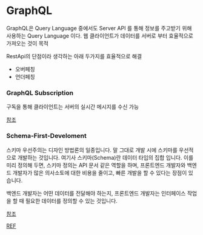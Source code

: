 # GraphQL

GraphQL은 Query Language 중에서도 Server API 를 통해 정보를 주고받기 위해 사용하는 Query Language 이다.
웹 클라이언트가 데이터를 서버로 부터 효율적으로 가져오는 것이 목적

RestApi의 단점이라 생각하는 아래 두가지를 효율적으로 해결

- 오버페칭
- 언더페칭

### GraphQL Subscription

구독을 통해 클라이언트는 서버의 실시간 메시지를 수신 가능

[참조](https://dgraph.io/docs/graphql/subscriptions/)

### Schema-First-Develoment

스키마 우선주의는 디자인 방법론의 일종입니다. 말 그대로 개발 시에 스키마를 우선적으로 개발하는 것입니다. 여기사 스키마(Schema)란 데이터 타입의 집합 입니다. 이를 미리 정의해 두면, 스키마 정의는 API 문서 같은 역할을 하며, 프론트엔드 개발자와 백엔드 개발자가 많은 의사소토에 대한 비용을 줄이고, 빠른 개발을 할 수 있다는 장점이 있습니다.

백엔드 개발자는 어떤 데이터를 전달해야 하는지, 프론트엔드 개발자는 인터페이스 작업을 할 때 필요한 데이터를 정의할 수 있는 것입니다.

[참조](https://velog.io/@sms8377/Server-GraphQL-API-Apollo-Client)

[REF](https://deview.kr/data/deview/session/attach/1100_T1_%E1%84%87%E1%85%A1%E1%86%A8%E1%84%89%E1%85%A5%E1%86%BC%E1%84%92%E1%85%A7%E1%86%AB_GraphQL%20API%20%E1%84%81%E1%85%A1%E1%84%8C%E1%85%B5%E1%86%BA%E1%84%80%E1%85%A5%20%E1%84%8B%E1%85%AE%E1%86%AB%E1%84%8B%E1%85%A7%E1%86%BC%E1%84%92%E1%85%A2%E1%84%87%E1%85%A9%E1%84%8C%E1%85%B5%20%E1%84%86%E1%85%AF.pdf)
